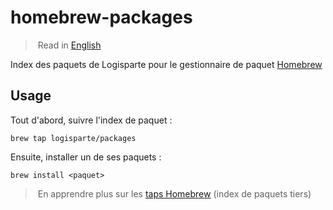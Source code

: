 # homebrew-packages

> Read in [English](/docs/README.md)

Index des paquets de Logisparte pour le gestionnaire de paquet [Homebrew](https://brew.sh)

## Usage

Tout d'abord, suivre l'index de paquet :

```shell
brew tap logisparte/packages
```

Ensuite, installer un de ses paquets :

```shell
brew install <paquet>
```

> En apprendre plus sur les [taps Homebrew](https://docs.brew.sh/Taps) (index de paquets tiers)
